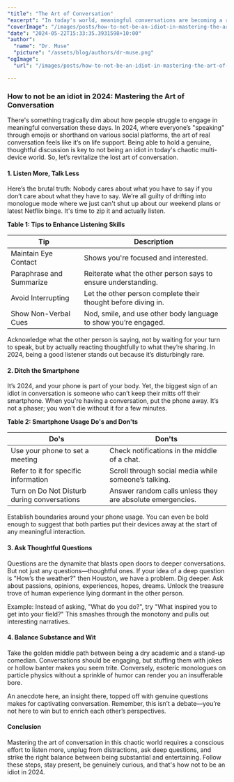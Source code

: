 ```yaml
---
"title": "The Art of Conversation"
"excerpt": "In today's world, meaningful conversations are becoming a rarity. Learn how not to be an idiot by mastering the art of conversation in 2024."
"coverImage": "/images/posts/how-to-not-be-an-idiot-in-mastering-the-art-of-conversation.png"
"date": "2024-05-22T15:33:35.3931598+10:00"
"author":
  "name": "Dr. Muse"
  "picture": "/assets/blog/authors/dr-muse.png"
"ogImage":
  "url": "/images/posts/how-to-not-be-an-idiot-in-mastering-the-art-of-conversation.png"

---
```


### How to not be an idiot in 2024: Mastering the Art of Conversation

There's something tragically dim about how people struggle to engage in meaningful conversation these days. In 2024, where everyone’s "speaking" through emojis or shorthand on various social platforms, the art of real conversation feels like it’s on life support. Being able to hold a genuine, thoughtful discussion is key to not being an idiot in today's chaotic multi-device world. So, let’s revitalize the lost art of conversation.

#### 1. **Listen More, Talk Less**

Here’s the brutal truth: Nobody cares about what you have to say if you don’t care about what they have to say. We’re all guilty of drifting into monologue mode where we just can't shut up about our weekend plans or latest Netflix binge. It's time to zip it and actually listen. 

**Table 1: Tips to Enhance Listening Skills**

| Tip                              | Description                                                                                   |
|----------------------------------|-----------------------------------------------------------------------------------------------|
| Maintain Eye Contact             | Shows you're focused and interested.                                                          |
| Paraphrase and Summarize         | Reiterate what the other person says to ensure understanding.                                 |
| Avoid Interrupting               | Let the other person complete their thought before diving in.                                 |
| Show Non-Verbal Cues             | Nod, smile, and use other body language to show you’re engaged.                               |

Acknowledge what the other person is saying, not by waiting for your turn to speak, but by actually reacting thoughtfully to what they’re sharing. In 2024, being a good listener stands out because it’s disturbingly rare.

#### 2. **Ditch the Smartphone**

It’s 2024, and your phone is part of your body. Yet, the biggest sign of an idiot in conversation is someone who can’t keep their mitts off their smartphone. When you're having a conversation, put the phone away. It’s not a phaser; you won't die without it for a few minutes.

**Table 2: Smartphone Usage Do's and Don'ts**

| Do's                               | Don'ts                                                                                       |
|------------------------------------|----------------------------------------------------------------------------------------------|
| Use your phone to set a meeting    | Check notifications in the middle of a chat.                                                 |
| Refer to it for specific information | Scroll through social media while someone’s talking.                                         |
| Turn on Do Not Disturb during conversations | Answer random calls unless they are absolute emergencies.                                    |

Establish boundaries around your phone usage. You can even be bold enough to suggest that both parties put their devices away at the start of any meaningful interaction. 

#### 3. **Ask Thoughtful Questions**

Questions are the dynamite that blasts open doors to deeper conversations. But not just any questions—thoughtful ones. If your idea of a deep question is "How’s the weather?" then Houston, we have a problem. Dig deeper. Ask about passions, opinions, experiences, hopes, dreams. Unlock the treasure trove of human experience lying dormant in the other person.

Example: Instead of asking, "What do you do?", try "What inspired you to get into your field?" This smashes through the monotony and pulls out interesting narratives.

#### 4. **Balance Substance and Wit**

Take the golden middle path between being a dry academic and a stand-up comedian. Conversations should be engaging, but stuffing them with jokes or hollow banter makes you seem trite. Conversely, esoteric monologues on particle physics without a sprinkle of humor can render you an insufferable bore.

An anecdote here, an insight there, topped off with genuine questions makes for captivating conversation. Remember, this isn’t a debate—you’re not here to win but to enrich each other’s perspectives.

#### Conclusion

Mastering the art of conversation in this chaotic world requires a conscious effort to listen more, unplug from distractions, ask deep questions, and strike the right balance between being substantial and entertaining. Follow these steps, stay present, be genuinely curious, and that's how not to be an idiot in 2024.
